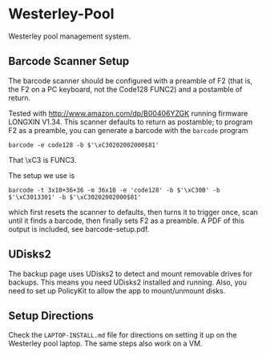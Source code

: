 Westerley-Pool
==============

Westerley pool management system. 

Barcode Scanner Setup
---------------------

The barcode scanner should be configured with a preamble of F2 (that is,
the F2 on a PC keyboard, not the Code128 FUNC2) and a postamble of
return.

Tested with <http://www.amazon.com/dp/B00406YZGK> running firmware
LONGXIN V1.34. This scanner defaults to return as postamble; to program
F2 as a preamble, you can generate a barcode with the `barcode` program

    barcode -e code128 -b $'\xC30202002000$81'

That \xC3 is FUNC3.

The setup we use is

    barcode -t 3x10+36+36 -m 36x10 -e 'code128' -b $'\xC30B' -b $'\xC3013301' -b $'\xC30202002000$81'

which first resets the scanner to defaults, then turns it to trigger
once, scan until it finds a barcode, then finally sets F2 as a preamble.
A PDF of this output is included, see barcode-setup.pdf.

UDisks2
-------

The backup page uses UDisks2 to detect and mount removable drives for
backups. This means you need UDisks2 installed and running. Also, you
need to set up PolicyKit to allow the app to mount/unmount disks.


Setup Directions
----------------

Check the `LAPTOP-INSTALL.md` file for directions on setting it up on
the Westerley pool laptop. The same steps also work on a VM.
